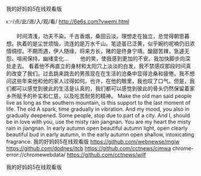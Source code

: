 
我的好妈妈5在线观看版




👉/点/此/进/入/观/看/ http://6e6s.com?vwemi.html




　　时间清浅，功夫不染。千古香烟，桑田云淡。理想走在独立，总觉得朝思暮想。执着的是尘世烦恼，流连的是万水千山。笔迹虽已泛黄，似乎婉约呢喃仍旧浓情绸缪。不期而遇，伊人随缘，将来方长，赌的是终身宁靖。酸甜苦辣，急遽无怨。喧闹保持，幽绪变化...
　　他的笑，使我感到更加的不安。我加快脚步向深处走去。
看着他不再直立的身材和太阳穴上淡淡的白发，我不禁感叹那段时间真的改变了我们。过去跳来跳去的男孩现在在生活的沧桑中显得沧桑和疲倦。我不想问这些年来他和他的家人过得如何。也许，在他的眼里，我也叹了口气。但是，我们都可以感觉到彼此的生活是认真的，我们都可以感觉到彼此的骨头仍然保留着家乡所赋予的朴实和仁慈，以及吃苦耐劳的精神。
Make the old man said people live as long as the southern mountain, is this support to the last moment of life.
The old
A spark, time gradually in vibration.
And my mood, you also in gradually deepened.
Some people, stop due to part of a city.
And I, should be in love with you, use the misty rain jiangnan.
You are my heart the misty rain in jiangnan.
In early autumn open beautiful autumn light, open clearly beautiful bud in early autumn, in the early autumn open shallow, intoxicating fragrance.
我的好妈妈5在线观看版 https://github.com/webnewse/mgiw
https://github.com/dodnes/itcb
https://github.com/cctnews/cjmwa
chrome-error://chromewebdata/
https://github.com/cctnews/wjlf





我的好妈妈5在线观看版
